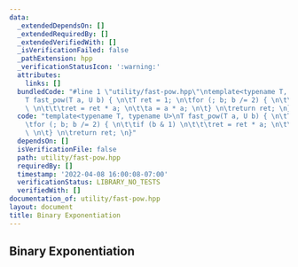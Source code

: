 ```yaml
---
data:
  _extendedDependsOn: []
  _extendedRequiredBy: []
  _extendedVerifiedWith: []
  _isVerificationFailed: false
  _pathExtension: hpp
  _verificationStatusIcon: ':warning:'
  attributes:
    links: []
  bundledCode: "#line 1 \"utility/fast-pow.hpp\"\ntemplate<typename T, typename U>\n\
    T fast_pow(T a, U b) { \n\tT ret = 1; \n\tfor (; b; b /= 2) { \n\t\tif (b & 1)\
    \ \n\t\t\tret = ret * a; \n\t\ta = a * a; \n\t} \n\treturn ret; \n}\n"
  code: "template<typename T, typename U>\nT fast_pow(T a, U b) { \n\tT ret = 1; \n\
    \tfor (; b; b /= 2) { \n\t\tif (b & 1) \n\t\t\tret = ret * a; \n\t\ta = a * a;\
    \ \n\t} \n\treturn ret; \n}"
  dependsOn: []
  isVerificationFile: false
  path: utility/fast-pow.hpp
  requiredBy: []
  timestamp: '2022-04-08 16:00:08-07:00'
  verificationStatus: LIBRARY_NO_TESTS
  verifiedWith: []
documentation_of: utility/fast-pow.hpp
layout: document
title: Binary Exponentiation
---
```


## Binary Exponentiation